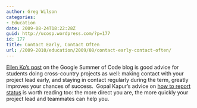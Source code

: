 ```yaml
---
author: Greg Wilson
categories:
- Education
date: 2009-08-24T18:22:28Z
guid: http://ucosp.wordpress.com/?p=177
id: 177
title: Contact Early, Contact Often
url: /2009-2010/education/2009/08/contact-early-contact-often/
---
```


[Ellen Ko&#8217;s post](http://google-opensource.blogspot.com/2009/08/contact-early-contact-often.html) on the Google Summer of Code blog is good advice for students doing cross-country projects as well: making contact with your project lead early, and staying in contact regularly during the term, greatly improves your chances of success.  Gopal Kapur&#8217;s advice on [how to report status](http://www.computerworld.com/s/article/print/93903/I_m_OK_The_Bull_Is_Dead) is worth reading too: the more direct you are, the more quickly your project lead and teammates can help you.